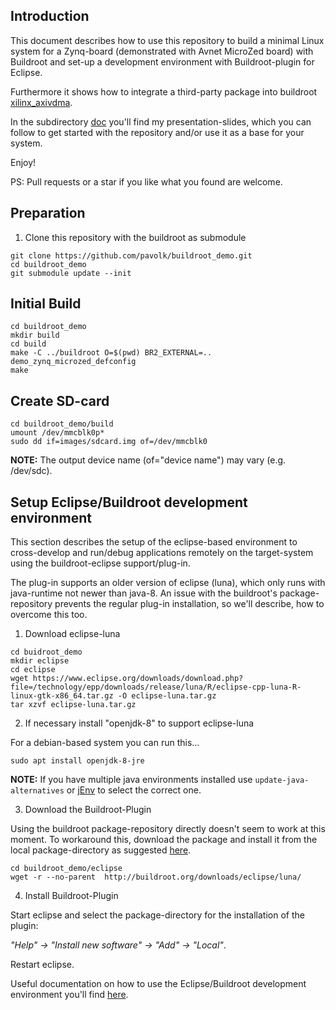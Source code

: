 ## Introduction

This document describes how to use this repository to build a minimal Linux system for a Zynq-board (demonstrated with Avnet MicroZed board) with Buildroot and set-up a development environment with Buildroot-plugin for Eclipse.

Furthermore it shows how to integrate a third-party package into buildroot [xilinx_axivdma]( https://github.com/pavolk/xilinx_axidma.git).

In the subdirectory [doc](https://github.com/pavolk/buildroot_demo/blob/master/doc/) you'll find my presentation-slides, which you can follow to get started with the repository and/or use it as a base for your system.

Enjoy!

PS: Pull requests or a star if you like what you found are welcome.

## Preparation

1. Clone this repository with the buildroot as submodule

```
git clone https://github.com/pavolk/buildroot_demo.git
cd buildroot_demo
git submodule update --init
```

## Initial Build

```
cd buildroot_demo
mkdir build
cd build
make -C ../buildroot O=$(pwd) BR2_EXTERNAL=.. demo_zynq_microzed_defconfig
make
```

## Create SD-card

```
cd buildroot_demo/build
umount /dev/mmcblk0p*
sudo dd if=images/sdcard.img of=/dev/mmcblk0
```

**NOTE:** The output device name (of="device name") may vary (e.g. /dev/sdc).


## Setup Eclipse/Buildroot development environment

This section describes the setup of the eclipse-based environment to cross-develop and run/debug applications remotely on the target-system using the buildroot-eclipse support/plug-in.

The plug-in supports an older version of eclipse (luna), which only runs with java-runtime not newer than java-8. An issue with the buildroot's package-repository prevents the regular plug-in installation, so we'll describe, how to overcome this too.

1. Download eclipse-luna

```
cd buidroot_demo
mkdir eclipse
cd eclipse
wget https://www.eclipse.org/downloads/download.php?file=/technology/epp/downloads/release/luna/R/eclipse-cpp-luna-R-linux-gtk-x86_64.tar.gz -O eclipse-luna.tar.gz
tar xzvf eclipse-luna.tar.gz
```

2. If necessary install "openjdk-8" to support eclipse-luna

For a debian-based system you can run this...
```
sudo apt install openjdk-8-jre
```

**NOTE:** If you have multiple java environments installed use ```update-java-alternatives``` or [jEnv](http://www.jenv.be/) to select the correct one.

3. Download the Buildroot-Plugin

Using the buildroot package-repository directly doesn't seem to work at this moment. To workaround this, download the package and install it from the local package-directory as suggested [here](https://github.com/mbats/eclipse-buildroot-bundle/issues/20).

```
cd buildroot_demo/eclipse
wget -r --no-parent  http://buildroot.org/downloads/eclipse/luna/
```

4. Install Buildroot-Plugin

Start eclipse and select the package-directory for the installation of the plugin:

*"Help" -> "Install new software" -> "Add" -> "Local"*.

Restart eclipse.

Useful documentation on how to use the Eclipse/Buildroot development environment you'll find [here](https://github.com/mbats/eclipse-buildroot-bundle/wiki).
